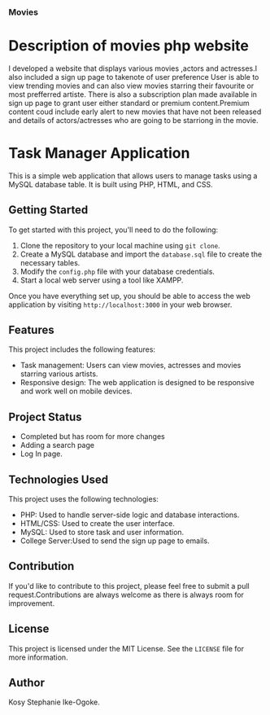 ### Movies

# Description of movies php website
I developed a website that displays various movies ,actors and actresses.I also included a sign up page to takenote of user preference
User is able to view trending movies and can also view movies starring their favourite or most prefferred artiste.
There is also a subscription plan made available in sign up page to grant user either standard or premium content.Premium content coud include early alert to new movies that have not been released and details of actors/actresses who are going to be starriong in the movie.

# Task Manager Application

This is a simple web application that allows users to manage tasks using a MySQL database table. It is built using PHP, HTML, and CSS.

## Getting Started

To get started with this project, you'll need to do the following:

1. Clone the repository to your local machine using `git clone`.
2. Create a MySQL database and import the `database.sql` file to create the necessary tables.
3. Modify the `config.php` file with your database credentials.
4. Start a local web server using a tool like XAMPP.

Once you have everything set up, you should be able to access the web application by visiting `http://localhost:3000` in your web browser.

## Features

This project includes the following features:

- Task management: Users can view movies, actresses and movies starring various artists.
- Responsive design: The web application is designed to be responsive and work well on mobile devices.

## Project Status
- Completed but has room for more changes
- Adding a search page
- Log In page.
## Technologies Used

This project uses the following technologies:

- PHP: Used to handle server-side logic and database interactions.
- HTML/CSS: Used to create the user interface.
- MySQL: Used to store task and user information.
- College Server:Used to send the sign up page to emails.

## Contribution

If you'd like to contribute to this project, please feel free to submit a pull request.Contributions are always welcome as there is always room for improvement.

## License

This project is licensed under the MIT License. See the `LICENSE` file for more information.


## Author
Kosy Stephanie Ike-Ogoke.